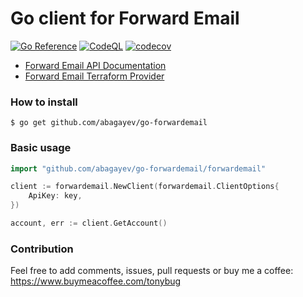 # Go client for Forward Email

[![Go Reference](https://pkg.go.dev/badge/github.com/namecheap/go-namecheap-sdk.svg)](https://pkg.go.dev/github.com/namecheap/go-namecheap-sdk/v2)
[![CodeQL](https://github.com/MichaelCurrin/badge-generator/workflows/CodeQL/badge.svg)](https://github.com/abagayev/go-forwardemail/actions?query=workflow%3ACodeQL "Code quality workflow status")
[![codecov](https://codecov.io/gh/abagayev/go-forwardemail/graph/badge.svg?token=5JZDkzKaGf)](https://codecov.io/gh/abagayev/go-forwardemail)

- [Forward Email API Documentation](https://forwardemail.net/en/email-api)
- [Forward Email Terraform Provider](https://github.com/abagayev/terraform-provider-forwardemail)

### How to install

```shell
$ go get github.com/abagayev/go-forwardemail
```

### Basic usage

```go
import "github.com/abagayev/go-forwardemail/forwardemail"

client := forwardemail.NewClient(forwardemail.ClientOptions{
    ApiKey: key,
})

account, err := client.GetAccount()
```

### Contribution

Feel free to add comments, issues, pull requests or buy me a coffee:  
https://www.buymeacoffee.com/tonybug
